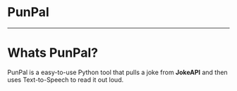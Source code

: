 # PunPal
***
# Whats PunPal?
PunPal is a easy-to-use Python tool that pulls a joke from **JokeAPI** and then uses Text-to-Speech to read it out loud.